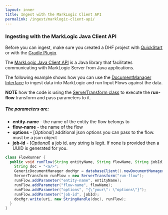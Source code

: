 ```yaml
---
layout: inner
title: Ingest with the MarkLogic Client API
permalink: /ingest/marklogic-client-api/
---
```


### Ingesting with the MarkLogic Java Client API

Before you can ingest, make sure you created a DHF project with [QuickStart](../project/quickstart.md) or with the [Gradle Plugin](../project/gradle.md).

The [MarkLogic Java Client API](https://developer.marklogic.com/products/java) is a Java library that facilitates communicating with MarkLogic Server from Java applications.

The following example shows how you can use the [DocumentManager Interface](https://docs.marklogic.com/javadoc/client/com/marklogic/client/document/DocumentManager.html) to ingest data into MarkLogic and run Input Flows against the data.

**NOTE** how the code is using the [ServerTransform class](https://docs.marklogic.com/javadoc/client/com/marklogic/client/document/ServerTransform.html) to execute the **run-flow** transform and pass parameters to it.

##### The parameters are:
 - **entity-name** - the name of the entity the flow belongs to
 - **flow-name** - the name of the flow
 - **options** - [_Optional_] additional json options you can pass to the flow. must be a json object
 - **job-id** - [_Optional_] a job id. any string is legit. If none is provided then a UUID is generated for you.

```java
class FlowRunner {
  public void runFlow(String entityName, String flowName, String jobId) {
    String doc = "<a/>";
    GenericDocumentManager docMgr = databaseClient().newDocumentManager();
    ServerTransform runFlow = new ServerTransform("run-flow");
    runFlow.addParameter("entity-name", entityName);
    runFlow.addParameter("flow-name", flowName);
    runFlow.addParameter("options", "{\"your\": \"options\"}");
    runFlow.addParameter("job-id", jobId);
    docMgr.write(uri, new StringHandle(doc), runFlow);
  }
}
```
